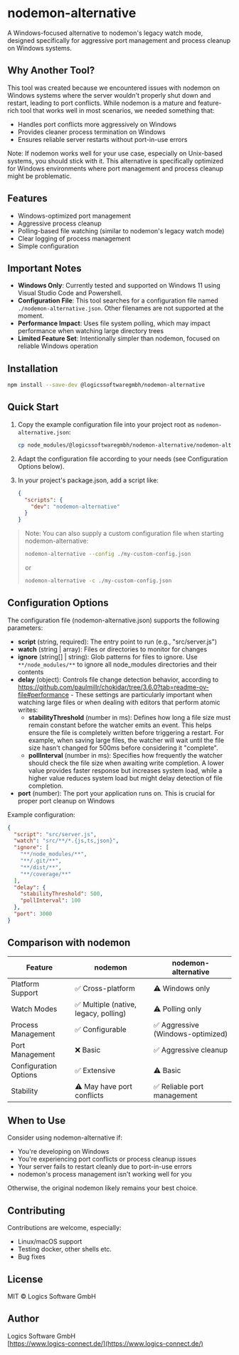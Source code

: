 # nodemon-alternative

A Windows-focused alternative to nodemon's legacy watch mode, designed specifically for aggressive port management and process cleanup on Windows systems.

## Why Another Tool?

This tool was created because we encountered issues with nodemon on Windows systems where the server wouldn't properly shut down and restart, leading to port conflicts. While nodemon is a mature and feature-rich tool that works well in most scenarios, we needed something that:
- Handles port conflicts more aggressively on Windows
- Provides cleaner process termination on Windows
- Ensures reliable server restarts without port-in-use errors

Note: If nodemon works well for your use case, especially on Unix-based systems, you should stick with it. This alternative is specifically optimized for Windows environments where port management and process cleanup might be problematic.

## Features

- Windows-optimized port management
- Aggressive process cleanup
- Polling-based file watching (similar to nodemon's legacy watch mode)
- Clear logging of process management
- Simple configuration

## Important Notes

- **Windows Only**: Currently tested and supported on Windows 11 using Visual Studio Code and Powershell.
- **Configuration File**: This tool searches for a configuration file named `./nodemon-alternative.json`. Other filenames are not supported at the moment.
- **Performance Impact**: Uses file system polling, which may impact performance when watching large directory trees
- **Limited Feature Set**: Intentionally simpler than nodemon, focused on reliable Windows operation

## Installation

```bash
npm install --save-dev @logicssoftwaregmbh/nodemon-alternative
```

## Quick Start

1. Copy the example configuration file into your project root as `nodemon-alternative.json`:
   ```bash
   cp node_modules/@logicssoftwaregmbh/nodemon-alternative/nodemon-alternative.json ./nodemon-alternative.json
   ```

2. Adapt the configuration file according to your needs (see Configuration Options below).

3. In your project's package.json, add a script like:
   ```json
   {
     "scripts": {
       "dev": "nodemon-alternative"
     }
   }
   ```

> Note: You can also supply a custom configuration file when starting nodemon-alternative:
>
> ```bash
> nodemon-alternative --config ./my-custom-config.json
> ```
>
> or
>
> ```bash
> nodemon-alternative -c ./my-custom-config.json
> ```

## Configuration Options

The configuration file (nodemon-alternative.json) supports the following parameters:

- **script** (string, required): The entry point to run (e.g., "src/server.js")
- **watch** (string | array): Files or directories to monitor for changes
- **ignore** (string[] | string): Glob patterns for files to ignore. Use `**/node_modules/**` to ignore all node_modules directories and their contents
- **delay** (object): Controls file change detection behavior, according to https://github.com/paulmillr/chokidar/tree/3.6.0?tab=readme-ov-file#performance - These settings are particularly important when watching large files or when dealing with editors that perform atomic writes:
  - **stabilityThreshold** (number in ms): Defines how long a file size must remain constant before the watcher emits an event. This helps ensure the file is completely written before triggering a restart. For example, when saving large files, the watcher will wait until the file size hasn't changed for 500ms before considering it "complete".
  - **pollInterval** (number in ms): Specifies how frequently the watcher should check the file size when awaiting write completion. A lower value provides faster response but increases system load, while a higher value reduces system load but might delay detection of file completion.
- **port** (number): The port your application runs on. This is crucial for proper port cleanup on Windows

Example configuration:
```json
{
  "script": "src/server.js",
  "watch": "src/**/*.{js,ts,json}",
  "ignore": [
    "**/node_modules/**",
    "**/.git/**",
    "**/dist/**",
    "**/coverage/**"
  ],
  "delay": {
    "stabilityThreshold": 500,
    "pollInterval": 100
  },
  "port": 3000
}
```

## Comparison with nodemon

Feature | nodemon | nodemon-alternative
--------|---------|-------------------
Platform Support | ✅ Cross-platform | ⚠️ Windows only
Watch Modes | ✅ Multiple (native, legacy, polling) | ⚠️ Polling only
Process Management | ✅ Configurable | ✅ Aggressive (Windows-optimized)
Port Management | ❌ Basic | ✅ Aggressive cleanup
Configuration Options | ✅ Extensive | ⚠️ Basic
Stability | ⚠️ May have port conflicts | ✅ Reliable port management

## When to Use

Consider using nodemon-alternative if:
- You're developing on Windows
- You're experiencing port conflicts or process cleanup issues
- Your server fails to restart cleanly due to port-in-use errors
- nodemon's process management isn't working well for you

Otherwise, the original nodemon likely remains your best choice.

## Contributing

Contributions are welcome, especially:
- Linux/macOS support
- Testing docker, other shells etc.
- Bug fixes

## License

MIT © Logics Software GmbH

## Author

Logics Software GmbH
<br>[https://www.logics-connect.de/](https://www.logics-connect.de/)
